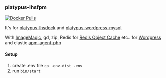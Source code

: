 ### platypus-lhsfpm

[![Docker Pulls](https://img.shields.io/docker/pulls/lhsradek/fpm)](https://hub.docker.com/repository/docker/lhsradek/fpm)

It's for [platypus-lhsdock](https://github.com/lhsradek/platypus-lhsdock) and [platypus-wordpress-mysql](https://github.com/lhsradek/platypus-wordpress-mysql)

With [ImageMagic](https://imagemagick.org/index.php), gd, zip, Redis for [Redis Object Cache](https://cs.wordpress.org/plugins/redis-cache/) etc.. for [Wordpress](https://hub.docker.com/_/wordpress) and elastic [apm-agent-php](https://github.com/elastic/apm-agent-php/releases)

#### Setup

1) create .env file ```cp .env.dist .env```
2) run ```bin/start```

